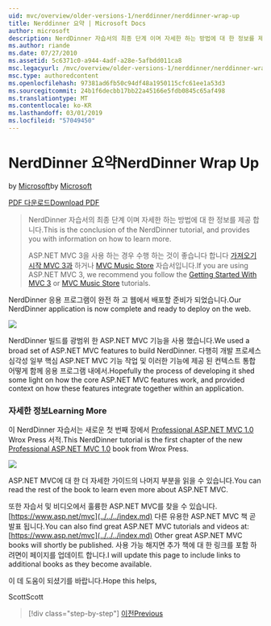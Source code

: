 ```yaml
---
uid: mvc/overview/older-versions-1/nerddinner/nerddinner-wrap-up
title: Nerddinner 요약 | Microsoft Docs
author: microsoft
description: NerdDinner 자습서의 최종 단계 이며 자세한 하는 방법에 대 한 정보를 제공 합니다.
ms.author: riande
ms.date: 07/27/2010
ms.assetid: 5c6371c0-a944-4adf-a28e-5afbdd011ca8
msc.legacyurl: /mvc/overview/older-versions-1/nerddinner/nerddinner-wrap-up
msc.type: authoredcontent
ms.openlocfilehash: 97381ad6fb50c94df48a1950115cfc61ee1a53d3
ms.sourcegitcommit: 24b1f6decbb17bb22a45166e5fdb0845c65af498
ms.translationtype: MT
ms.contentlocale: ko-KR
ms.lasthandoff: 03/01/2019
ms.locfileid: "57049450"
---
```

<a name="nerddinner-wrap-up"></a><span data-ttu-id="9c0e5-103">NerdDinner 요약</span><span class="sxs-lookup"><span data-stu-id="9c0e5-103">NerdDinner Wrap Up</span></span>
====================
<span data-ttu-id="9c0e5-104">by [Microsoft](https://github.com/microsoft)</span><span class="sxs-lookup"><span data-stu-id="9c0e5-104">by [Microsoft](https://github.com/microsoft)</span></span>

[<span data-ttu-id="9c0e5-105">PDF 다운로드</span><span class="sxs-lookup"><span data-stu-id="9c0e5-105">Download PDF</span></span>](http://aspnetmvcbook.s3.amazonaws.com/aspnetmvc-nerdinner_v1.pdf)

> <span data-ttu-id="9c0e5-106">NerdDinner 자습서의 최종 단계 이며 자세한 하는 방법에 대 한 정보를 제공 합니다.</span><span class="sxs-lookup"><span data-stu-id="9c0e5-106">This is the conclusion of the NerdDinner tutorial, and provides you with information on how to learn more.</span></span>
> 
> <span data-ttu-id="9c0e5-107">ASP.NET MVC 3을 사용 하는 경우 수행 하는 것이 좋습니다 합니다 [가져오기 시작 MVC 3과](../../older-versions/getting-started-with-aspnet-mvc3/cs/intro-to-aspnet-mvc-3.md) 하거나 [MVC Music Store](../../older-versions/mvc-music-store/mvc-music-store-part-1.md) 자습서입니다.</span><span class="sxs-lookup"><span data-stu-id="9c0e5-107">If you are using ASP.NET MVC 3, we recommend you follow the [Getting Started With MVC 3](../../older-versions/getting-started-with-aspnet-mvc3/cs/intro-to-aspnet-mvc-3.md) or [MVC Music Store](../../older-versions/mvc-music-store/mvc-music-store-part-1.md) tutorials.</span></span>


<span data-ttu-id="9c0e5-108">NerdDinner 응용 프로그램이 완전 하 고 웹에서 배포할 준비가 되었습니다.</span><span class="sxs-lookup"><span data-stu-id="9c0e5-108">Our NerdDinner application is now complete and ready to deploy on the web.</span></span>

![](nerddinner-wrap-up/_static/image1.png)

<span data-ttu-id="9c0e5-109">NerdDinner 빌드를 광범위 한 ASP.NET MVC 기능을 사용 했습니다.</span><span class="sxs-lookup"><span data-stu-id="9c0e5-109">We used a broad set of ASP.NET MVC features to build NerdDinner.</span></span> <span data-ttu-id="9c0e5-110">다행히 개발 프로세스 심각성 일부 핵심 ASP.NET MVC 기능 작업 및 이러한 기능에 제공 된 컨텍스트 통합 어떻게 함께 응용 프로그램 내에서.</span><span class="sxs-lookup"><span data-stu-id="9c0e5-110">Hopefully the process of developing it shed some light on how the core ASP.NET MVC features work, and provided context on how these features integrate together within an application.</span></span>

### <a name="learning-more"></a><span data-ttu-id="9c0e5-111">자세한 정보</span><span class="sxs-lookup"><span data-stu-id="9c0e5-111">Learning More</span></span>

<span data-ttu-id="9c0e5-112">이 NerdDinner 자습서는 새로운 첫 번째 장에서 [Professional ASP.NET MVC 1.0](https://www.amazon.com/gp/product/0470384611?ie=UTF8&amp;tag=scoblo04-20&amp;linkCode=xm2&amp;camp=1789&amp;creativeASIN=0470384611) Wrox Press 서적.</span><span class="sxs-lookup"><span data-stu-id="9c0e5-112">This NerdDinner tutorial is the first chapter of the new [Professional ASP.NET MVC 1.0](https://www.amazon.com/gp/product/0470384611?ie=UTF8&amp;tag=scoblo04-20&amp;linkCode=xm2&amp;camp=1789&amp;creativeASIN=0470384611) book from Wrox Press.</span></span>

[![](https://mscblogs.blob.core.windows.net/media/scottgu/Media/bookcover1_6CAECF94.png)](https://www.amazon.com/gp/product/0470384611?ie=UTF8&amp;tag=scoblo04-20&amp;linkCode=xm2&amp;camp=1789&amp;creativeASIN=0470384611)

<span data-ttu-id="9c0e5-113">ASP.NET MVC에 대 한 더 자세한 가이드의 나머지 부분을 읽을 수 있습니다.</span><span class="sxs-lookup"><span data-stu-id="9c0e5-113">You can read the rest of the book to learn even more about ASP.NET MVC.</span></span>

<span data-ttu-id="9c0e5-114">또한 자습서 및 비디오에서 훌륭한 ASP.NET MVC를 찾을 수 있습니다. [https://www.asp.net/mvc](../../../index.md) 다른 유용한 ASP.NET MVC 책 곧 발표 됩니다.</span><span class="sxs-lookup"><span data-stu-id="9c0e5-114">You can also find great ASP.NET MVC tutorials and videos at: [https://www.asp.net/mvc](../../../index.md) Other great ASP.NET MVC books will shortly be published.</span></span> <span data-ttu-id="9c0e5-115">사용 가능 해지면 추가 책에 대 한 링크를 포함 하려면이 페이지를 업데이트 합니다.</span><span class="sxs-lookup"><span data-stu-id="9c0e5-115">I will update this page to include links to additional books as they become available.</span></span>

<span data-ttu-id="9c0e5-116">이 데 도움이 되셨기를 바랍니다.</span><span class="sxs-lookup"><span data-stu-id="9c0e5-116">Hope this helps,</span></span>

<span data-ttu-id="9c0e5-117">Scott</span><span class="sxs-lookup"><span data-stu-id="9c0e5-117">Scott</span></span>

> [!div class="step-by-step"]
> [<span data-ttu-id="9c0e5-118">이전</span><span class="sxs-lookup"><span data-stu-id="9c0e5-118">Previous</span></span>](enable-automated-unit-testing.md)
